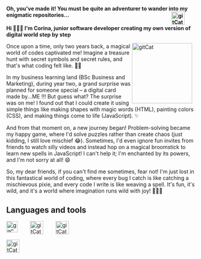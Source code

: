 #### Oh, you've made it! You must be quite an adventurer to wander into my enigmatic repositories...<img align="right" alt="gitCat" width="35px" style="padding-right:30px;" src="https://s3.amazonaws.com/shecodesio-production/uploads/files/000/090/364/original/Daco_4138763.png?1689619430"/>

**Hi 🙋🏻‍♀️ I'm Corina, junior software developer creating my own version of digital world step by step**

<img align="right" alt="gitCat" width="160px" style="padding-right:10px;" src="https://s3.amazonaws.com/shecodesio-production/uploads/files/000/090/363/original/Daco_4137295.png?1689619418"/>

Once upon a time, only two years back, a magical world of codes captivated me! Imagine a treasure hunt with secret symbols and secret rules, and that's what coding felt like. 🏴‍☠️

In my business learning land (BSc Business and Marketing), during year two, a grand surprise was planned for someone special – a digital card made by...ME !!! But guess what? The surprise was on me! I found out that I could create it using simple things like making shapes with magic words (HTML), painting colors (CSS), and making things come to life (JavaScript). ✨

And from that moment on, a new journey began! Problem-solving became my happy game, where I'd solve puzzles rather than create chaos (just kidding, I still love mischief 😂). Sometimes, I'd even ignore fun invites from friends to watch silly videos and instead hop on a magical broomstick to learn new spells in JavaScript! I can't help it; I'm enchanted by its powers, and I'm not sorry at all! 😄

So, my dear friends, if you can't find me sometimes, fear not! I'm just lost in this fantastical world of coding, where every bug I catch is like catching a mischievous pixie, and every code I write is like weaving a spell. It's fun, it's wild, and it's a world where imagination runs wild with joy! 🧙‍♀️🌈

## Languages and tools

<img align="left" alt="gitCat" width="30px" style="padding-right:30px;" src="https://s3.amazonaws.com/shecodesio-production/uploads/files/000/090/367/original/Daco_5348556.png?1689620638"/>

<img align="leftt" alt="gitCat" width="35px" style="padding-right:30px;" src="https://s3.amazonaws.com/shecodesio-production/uploads/files/000/090/366/original/Daco_4672818.png?1689620631"/>

<img align="left" alt="gitCat" width="35px" style="padding-right:30px;" src="https://s3.amazonaws.com/shecodesio-production/uploads/files/000/090/368/original/Daco_6073002.png?1689620645"/>

<img align="left" alt="gitCat" width="35px" style="padding-right:30px;" src="
https://s3.amazonaws.com/shecodesio-production/uploads/files/000/090/369/original/Daco_4792623.png?1689620759"/>

<!--
**ecorina/ecorina** is a ✨ _special_ ✨ repository because its `README.md` (this file) appears on your GitHub profile.

Here are some ideas to get you started:

- 🔭 I’m currently working on ...
- 🌱 I’m currently learning ...
- 👯 I’m looking to collaborate on ...
- 🤔 I’m looking for help with ...
- 💬 Ask me about ...
- 📫 How to reach me: ...
- 😄 Pronouns: ...
- ⚡ Fun fact: ...
-->
